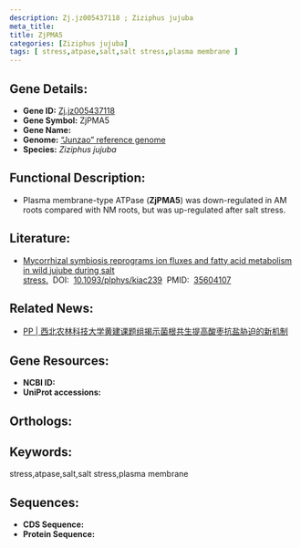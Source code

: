 ```yaml
---
description: Zj.jz005437118 ; Ziziphus jujuba
meta_title:
title: ZjPMA5
categories: [Ziziphus jujuba]
tags: [ stress,atpase,salt,salt stress,plasma membrane ]
---
```


## Gene Details:
- **Gene ID:**	[Zj.jz005437118]()
- **Gene Symbol:** ZjPMA5
- **Gene Name:** 
- **Genome:** [“Junzao” reference genome]()
- **Species:** *Ziziphus jujuba*

## Functional Description:
   - Plasma membrane-type ATPase (**ZjPMA5**) was down-regulated in AM roots compared with NM roots, but was up-regulated after salt stress.

## Literature:
   - [Mycorrhizal symbiosis reprograms ion fluxes and fatty acid metabolism in wild jujube during salt stress.]( https://www.ncbi.nlm.nih.gov/pmc/articles/PMC9342988/#sup1)&nbsp;&nbsp;DOI:&nbsp;&nbsp;[10.1093/plphys/kiac239](https://www.ncbi.nlm.nih.gov/pmc/articles/PMC9342988/#sup1)&nbsp;&nbsp;PMID:&nbsp;&nbsp;[35604107](https://pubmed.ncbi.nlm.nih.gov/35604107/)

## Related News:
   - [PP | 西北农林科技大学黄建课题组揭示菌根共生提高酸枣抗盐胁迫的新机制](https://mp.weixin.qq.com/s?__biz=MzIyOTY2NDYyNQ==&mid=2247541548&idx=3&sn=d38189e86a50e0df7f2aee0476a525d4&chksm=e8bd5132dfcad8244e943b6ceca6ae25513c71c3e437271007a8d44451bf6de0b6dfc5dcd73d&scene=27#wechat_redirect)

## Gene Resources:
- **NCBI ID:** [](https://www.ncbi.nlm.nih.gov/gene/?term=)
- **UniProt accessions:** [](https://www.uniprot.org/uniprotkb//entry)

## Orthologs:


## Keywords:
stress,atpase,salt,salt stress,plasma membrane

## Sequences:
- **CDS Sequence:**
- **Protein Sequence:**
